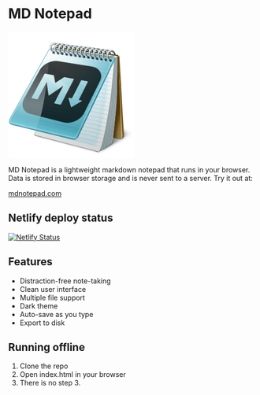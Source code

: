 # MD Notepad

![](icon.png)

MD Notepad is a lightweight markdown notepad that runs in your browser. Data is stored in browser storage and is never sent to a server. Try it out at:

[mdnotepad.com](https://www.mdnotepad.com/)

## Netlify deploy status

[![Netlify Status](https://api.netlify.com/api/v1/badges/9c457d40-1f37-4034-9e1d-b113acc19bf4/deploy-status)](https://app.netlify.com/sites/md-notepad/deploys)

## Features

- Distraction-free note-taking
- Clean user interface
- Multiple file support
- Dark theme
- Auto-save as you type
- Export to disk

## Running offline

1. Clone the repo
1. Open index.html in your browser
1. There is no step 3.